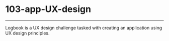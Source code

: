 # 103-app-UX-design
---
Logbook is a UX design challenge tasked with creating an application using UX design principles.
